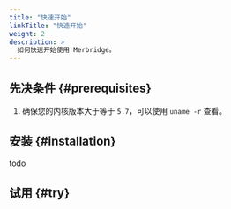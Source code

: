```yaml
---
title: "快速开始"
linkTitle: "快速开始"
weight: 2
description: >
  如何快速开始使用 Merbridge。
---
```


## 先决条件 {#prerequisites}

1. 确保您的内核版本大于等于 `5.7`，可以使用 `uname -r` 查看。

## 安装 {#installation}

todo

## 试用 {#try}


